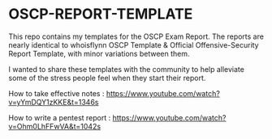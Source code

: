 # OSCP-REPORT-TEMPLATE

This repo contains my templates for the OSCP Exam Report. The reports are nearly identical to whoisflynn OSCP Template & Official Offensive-Security Report Template, with minor variations between them.

I wanted to share these templates with the community to help alleviate some of the stress people feel when they start their report.

How to take effective notes : https://www.youtube.com/watch?v=yYmDQY1zKKE&t=1346s

How to write a pentest report : https://www.youtube.com/watch?v=Ohm0LhFFwVA&t=1042s

